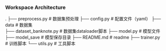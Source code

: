 ### Workspace Architecture

.
├── preprocess.py					# 数据集预处理
├── config.py							# 配置文件（yaml）
├── data									# 数据集			
├── dataset_banknote.py	  # 数据集dataloader脚本
├── model.py						   # 模型文件
├── model_save					  # 模型保存目录
├── README.md					 # readme
├── trainer.py						  # 训练脚本
└── utils.py							  #  工具脚本

